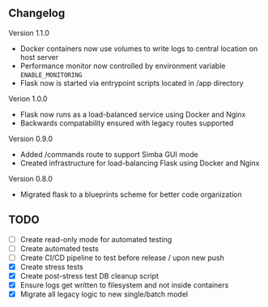 ## Changelog
Version 1.1.0
- Docker containers now use volumes to write logs to central location on host server
- Performance monitor now controlled by environment variable `ENABLE_MONITORING`
- Flask now is started via entrypoint scripts located in /app directory

Verion 1.0.0
- Flask now runs as a load-balanced service using Docker and Nginx
- Backwards compatability ensured with legacy routes supported

Version 0.9.0
- Added /commands route to support Simba GUI mode
- Created infrastructure for load-balancing Flask using Docker and Nginx

Version 0.8.0
- Migrated flask to a blueprints scheme for better code organization

## TODO
- [ ] Create read-only mode for automated testing
- [ ] Create automated tests
- [ ] Create CI/CD pipeline to test before release / upon new push
- [X] Create stress tests
- [X] Create post-stress test DB cleanup script
- [X] Ensure logs get written to filesystem and not inside containers
- [X] Migrate all legacy logic to new single/batch model